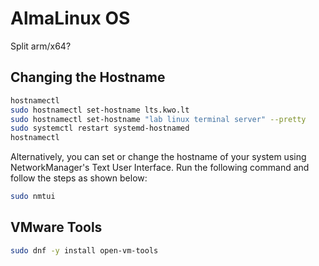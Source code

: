 # AlmaLinux OS
Split arm/x64?

## Changing the Hostname
```bash
hostnamectl
sudo hostnamectl set-hostname lts.kwo.lt
sudo hostnamectl set-hostname "lab linux terminal server" --pretty
sudo systemctl restart systemd-hostnamed
hostnamectl
```
Alternatively, you can set or change the hostname of your system using NetworkManager's Text User Interface. Run the following command and follow the steps as shown below:

```bash
sudo nmtui
```

## VMware Tools
```bash
sudo dnf -y install open-vm-tools
```